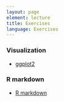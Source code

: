 ```yaml
---
layout: page
element: lecture
title: Exercises
language: Exercises
---
```


### Visualization

- [ggplot2](https://datacarpentry.org/R-ecology-lesson/04-visualization-ggplot2.html)


### R markdown

- [R markdown](https://rmarkdown.rstudio.com/articles_intro.html)
